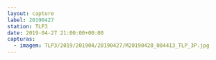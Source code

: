 ```yaml
---
layout: capture
label: 20190427
station: TLP3
date: 2019-04-27 21:00:00+00:00
capturas:
  - imagem: TLP3/2019/201904/20190427/M20190428_084413_TLP_3P.jpg
---
```

